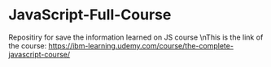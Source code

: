 # JavaScript-Full-Course
Repositiry for save the information learned on JS course
\nThis is the link of the course: https://ibm-learning.udemy.com/course/the-complete-javascript-course/
